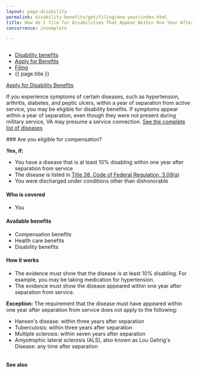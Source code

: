 ```yaml
---
layout: page-disability
permalink: disability-benefits/get/filing/one-year/index.html
title: How do I file for Disabilities That Appear Within One Year After Discharge?
concurrence: incomplete

---
```


<div class="splash" markdown="0">
<div class="row" markdown="0">
<div class="small-12 columns" markdown="0">

<ul class="breadcrumbs" role="menubar" aria-label="Primary">
<li class="parent"><a href="{{ site.url }}/disability-benefits/">Disability benefits</a></li>
<li class="parent"><a href="{{ site.url }}/disability-benefits/get/">Apply for Benefits</a></li>
<li class="parent"><a href="{{ site.url }}/disability-benefits/get/filing/">Filing</a></li>
<li class="active">{{ page.title }}</li>
</ul>

</div>
</div>
</div>

<div class="main" role="main" markdown="0">
<div class="action-bar">
  <div class="row">
    <div class="small-12 columns">
      <a class="button small start" href="{{ site.url}}/disability-benefits/get/">Apply for Disability Benefits</a>
    </div>
  </div>  
</div>
<div class="section one" markdown="0">
<div class="primary" markdown="0">
<div class="row" markdown="0">
<div class="small-12 columns" markdown="1">

If you experience symptoms of certain diseases, such as hypertension, arthritis, diabetes, and peptic ulcers, within a year of separation from active service, you may be eligible for disability benefits. If symptoms appear within a year of separation, even though they were not present during military service, VA may presume a service connection. [See the complete list of diseases](http://www.benefits.va.gov/warms/docs/regs/38CFR/BOOKB/PART3/S3_309.doc)
</div>
<div class="small-12 columns" markdown="0">
<div class="call-out" markdown="1">
### Are you eligible for compensation?

**Yes, if:** 

-	You have a disease that is at least 10% disabling within one year after separation from service
-	The disease is listed in [Title 38, Code of Federal Regulation, 3.09(a)](http://www.benefits.va.gov/warms/docs/regs/38CFR/BOOKB/PART3/S3_309.doc)
-	You were discharged under conditions other than dishonorable

#### Who is covered

- You

#### Available benefits
-	Compensation benefits
-	Health care benefits
-	Disability benefits

#### How it works
-	The evidence must show that the disease is at least 10% disabling. For example, you may be taking medication for hypertension.
-	The evidence must show the disease appeared within one year after separation from service.

**Exception:** The requirement that the disease must have appeared within one year after separation from service does not apply to the following:
-	Hansen's disease: within three years after separation
-	Tuberculosis: within three years after separation
-	Multiple sclerosis: within seven years after separation
-	Amyotrophic lateral sclerosis (ALS), also known as Lou Gehrig's Disease: any time after separation



</div>
</div>

</div>
</div>
</div>

<div class="section secondary" markdown="0">
<div class="row" markdown="0">
<div class="small-12 columns" markdown="1">

#### See also



</div>
</div>
</div>



</div>
